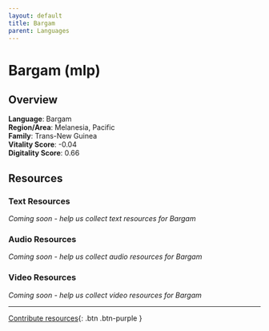```yaml
---
layout: default
title: Bargam
parent: Languages
---
```


# Bargam (mlp)

## Overview

**Language**: Bargam  
**Region/Area**: Melanesia, Pacific  
**Family**: Trans-New Guinea  
**Vitality Score**: -0.04  
**Digitality Score**: 0.66  

## Resources

### Text Resources
*Coming soon - help us collect text resources for Bargam*

### Audio Resources
*Coming soon - help us collect audio resources for Bargam*

### Video Resources
*Coming soon - help us collect video resources for Bargam*

---

[Contribute resources](https://fairtrain.github.io/){: .btn .btn-purple }
